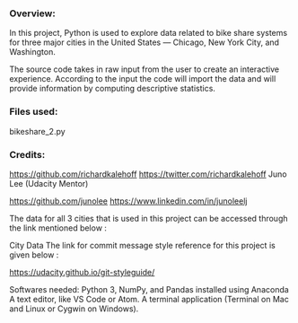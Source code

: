 ### Overview:

In this project, Python is used to explore data related to bike share systems for three major cities in the United States — Chicago, New York City, and Washington.

The source code takes in raw input from the user to create an interactive experience.
According to the input the code will import the data and will provide information by computing descriptive statistics.

### Files used:

bikeshare_2.py

### Credits:

https://github.com/richardkalehoff
https://twitter.com/richardkalehoff
Juno Lee (Udacity Mentor)

https://github.com/junolee
https://www.linkedin.com/in/junoleelj

The data for all 3 cities that is used in this project can be accessed through the link mentioned below :

City Data
The link for commit message style reference for this project is given below :

https://udacity.github.io/git-styleguide/

Softwares needed:
Python 3, NumPy, and Pandas installed using Anaconda
A text editor, like VS Code or Atom.
A terminal application (Terminal on Mac and Linux or Cygwin on Windows).
